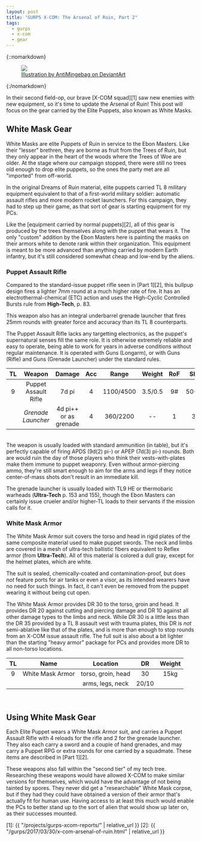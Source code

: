 ```yaml
---
layout: post
title: "GURPS X-COM: The Arsenal of Ruin, Part 2"
tags:
  - gurps
  - x-com
  - gear
---
```


{::nomarkdown}
<figure>
  <img src="{{ "/assets/xcom__extraction_by_antimingebag-d9abdgp.jpg" | absolute_url }}"/>
  <figcaption>
    <a href=http://antimingebag.deviantart.com/art/XCOM-Extraction-561522409>
      Illustration by AntiMingebag on DeviantArt
    </a>
  </figcaption>
</figure>
{:/nomarkdown}

In their second field-op, our brave [X-COM squad][1] saw new enemies with new
equipment, so it's time to update the Arsenal of Ruin! This post will focus on
the gear carried by the Elite Puppets, also known as White Masks.

## White Mask Gear ##

White Masks are elite Puppets of Ruin in service to the Ebon Masters. Like their
"lesser" brethren, they are borne as fruit from the Trees of Ruin, but they only
appear in the heart of the woods where the Trees of Woe are older. At the stage
where our campaign stopped, there were still no trees old enough to drop elite
puppets, so the ones the party met are all "imported" from off-world.

In the original Dreams of Ruin material, elite puppets carried TL 8 military
equipment equivalent to that of a first-world military soldier: automatic
assault rifles and more modern rocket launchers. For this campaign, they had to
step up their game, as that sort of gear is starting equipment for my PCs.

Like the [equipment carried by normal puppets][2], all of this gear is produced
by the trees themselves along with the puppet that wears it. The only "custom"
addition by the Ebon Masters here is painting the masks on their armors white to
denote rank within their organization. This equipment is meant to be more
advanced than anything carried by modern Earth infantry, but it's still
considered somewhat cheap and low-end by the aliens.

### Puppet Assault Rifle  ###

Compared to the standard-issue puppet rifle seen in [Part 1][2], this bullpup
design fires a lighter 7mm round at a much higher rate of fire. It has an
electrothermal-chemical (ETC) action and uses the High-Cyclic Controlled Bursts
rule from **High-Tech**, p. 83.

This weapon also has an integral underbarrel grenade launcher that fires 25mm
rounds with greater force and accuracy than its TL 8 counterparts.

The Puppet Assault Rifle lacks any targetting electronics, as the puppet's
supernatural senses fill the same role. It is otherwise extremely reliable and
easy to operate, being able to work for years in adverse conditions without
regular maintenance. It is operated with Guns (Longarm), or with Guns (Rifle)
and Guns (Grenade Launcher) under the standard rules.

| TL | Weapon       | Damage  | Acc | Range    | Weight | RoF | Shots |ST  | Bulk | Rcl |
|:--:|:------------:|:-------:|:---:|:--------:|:------:|:---:|:-----:|:--:|:----:|:---:|
| 9  | Puppet Assault Rifle | 7d pi | 4   | 1100/4500 | 3.5/0.5 | 9#   | 50+1(3) | 9  | -4| 1   |
|    | _Grenade Launcher_ | 4d pi++ or as grenade | 4 | 360/2200 | -- | 1 | 3(3) | -- | -- | 1 |

<br/> The weapon is usually loaded with standard ammunition (in table), but it's
perfectly capable of firing APDS (9d(2) pi-) or APEP (7d(3) pi-) rounds. Both
are would ruin the day of those players who think their vests-with-plates make
them immune to puppet weaponry. Even without armor-piercing ammo, they're still
smart enough to aim for the arms and legs if they notice center-of-mass shots
don't result in an immediate kill.

The grenade launcher is usually loaded with TL9 HE or thermobaric warheads
(**Ultra-Tech** p. 153 and 155), though the Ebon Masters can certainly issue
crueler and/or higher-TL loads to their servants if the mission calls for it.

### White Mask Armor ###

The White Mask Armor suit covers the torso and head in rigid plates of the same
composite material used to make puppet swords. The neck and limbs are covered in
a mesh of ultra-tech ballistic fibers equivalent to Reflex armor (from
**Ultra-Tech**). All of this material is colored a dull gray, except for the
helmet plates, which are white.

The suit is sealed, chemically-coated and contamination-proof, but does _not_
feature ports for air tanks or even a visor, as its intended wearers have no
need for such things. In fact, it can't even be removed from the puppet wearing
it without being cut open.

The White Mask Armor provides DR 30 to the torso, groin and head. It provides DR
20 against cutting and piercing damage and DR 10 against all other damage types
to the limbs and neck. While DR 30 is a little less than the DR 35 provided by a
TL 8 assault vest with trauma plates, this DR is _not_ semi-ablative like that
of the plates, and is more than enough to stop rounds from an X-COM issue
assault rifle. The full suit is also about a bit lighter than the starting
"heavy armor" package for PCs and provides more DR to all non-torso locations.

| TL | Name | Location | DR | Weight |
|:--:|:----:|:--------:|:--:|:------:|
|  9 | White Mask Armor | torso, groin, head| 30 | 15kg |
|    |                  | arms, legs, neck | 20/10 |   |

<br/>

## Using White Mask Gear ##

Each Elite Puppet wears a White Mask Armor suit, and carries a Puppet Assault
Rifle with 4 reloads for the rifle and 2 for the grenade launcher. They also
each carry a sword and a couple of hand grenades, and may carry a Puppet RPG or
extra rounds for one carried by a squadmate. These items are described
in [Part 1][2].

These weapons also fall within the "second tier" of my tech tree. Researching
these weapons would have allowed X-COM to make similar versions for themselves,
which would have the advantage of not being tainted by spores. They never did
get a "researchable" White Mask corpse, but if they had they could have obtained
a version of their armor that's actually fit for human use. Having access to at
least this much would enable the PCs to better stand up to the sort of alien
that would show up later on, as their successes mounted.

[1]: {{ "/projects/gurps-xcom-reports/" | relative_url }}
[2]: {{ "/gurps/2017/03/30/x-com-arsenal-of-ruin.html" | relative_url }}
